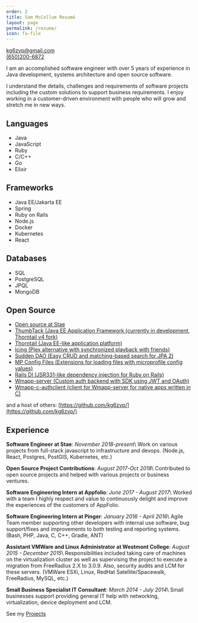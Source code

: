 ```yaml
---
order: 2
title: Sam McCollum Resumé
layout: page
permalink: /resume/
icon: fa-file
---
```

[kg6zvp@gmail.com](mailto:kg6zvp@gmail.com)\
[(650)200-6872](tel:+16502006872)

I am an accomplished software engineer with over 5 years of experience in Java development, systems architecture and open source software.

I understand the details, challenges and requirements of software projects including the custom solutions to support business requirements. I enjoy working in a customer-driven environment with people who will grow and stretch me in new ways.

## Languages

- Java
- JavaScript
- Ruby
- C/C++
- Go
- Elixir

## Frameworks

- Java EE/Jakarta EE
- Spring
- Ruby on Rails
- Node.js
- Docker
- Kubernetes
- React

## Databases

- SQL
- PostgreSQL
- JPQL
- MongoDB

## Open Source

- [Open source at Stae](https://github.com/staeco/)
- [ThumbTack (Java EE Application Framework (currently in development, Thorntail v4 fork)](https://github.com/thumb-tack/tt)
- [Thorntail (Java EE-like application platform)](https://github.com/thorntail/thorntail/)
- [Icing (Plex alternative with synchronized playback with friends)](https://gitlab.mccollum.enterprises/icing/media/)
- [Sudden DAO (Easy CRUD and matching-based search for JPA 2)](https://github.com/kg6zvp/sudden-dao/)
- [MP Config Files (Extensions for loading files with microprofile config values)](https://github.com/kg6zvp/mp-conf-files/)
- [Rails DI (JSR331-like dependency injection for Ruby on Rails)](https://github.com/kg6zvp/eisiges-di-provider-rails/)
- [Wmapp-server (Custom auth backend with SDK using JWT and OAuth)](https://github.com/kg6zvp/wmapp-loginserver/)
- [Wmapp-c-authclient (client for Wmapp-server for native apps written in C)](https://github.com/kg6zvp/wmapp-c-authclient/)

and a host of others: [https://github.com/kg6zvp/](https://github.com/kg6zvp/)

## Experience

**Software Engineer at Stae**: *November 2018-present*\\
Work on various projects from full-stack javascript to infrastructure and devops. (Node.js, React, Postgres, PostGIS, Kubernetes, etc.)

**Open Source Project Contributions**: *August 2017-Oct 2018*\\
Contributed to open source projects and helped with various projects or business ventures.

**Software Engineering Intern at Appfolio**: *June 2017 - August 2017*\\
Worked with a team I highly respect and value to continuously delight and improve the experiences of the customers of AppFolio.

**Software Engineering Intern at Pinger**: *January 2016 - April 2016*\\
Agile Team member supporting other developers with internal use software, bug support/fixes and improvements to both testing and reporting systems. (Bash, PHP, Java, C, C++, Gradle, ANT)

**Assistant VMWare and Linux Administrator at Westmont College**: *August 2015 - December 2015*\\
Responsibilities included taking care of machines on the virtualization cluster as well as supervising the project to execute a migration from FreeRadius 2.X to 3.0.9. Also, security audits and LCM for these servers. (VMWare ESXi, Linux, RedHat Satellite/Spacewalk, FreeRadius, MySQL, etc.)

**Small Business Specialist IT Consultant**: *March 2014 - July 2014*\\
Small businesses support providing general IT help with networking, virtualization, device deployment and LCM.

See my [Projects](https://github.com/kg6zvp/)
